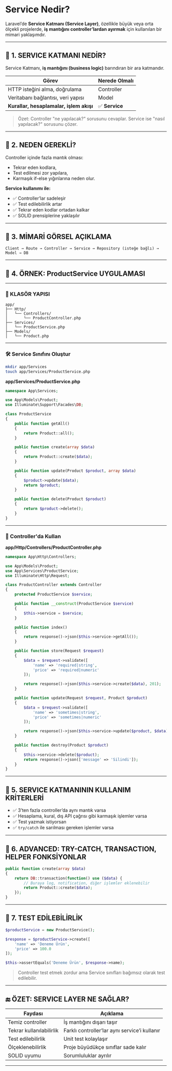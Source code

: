# Service Nedir?

Laravel’de **Service Katmanı (Service Layer)**, özellikle büyük veya orta ölçekli projelerde, **iş mantığını controller’lardan ayırmak** için kullanılan bir mimari yaklaşımdır.

---

## 🔷 1. SERVICE KATMANI NEDİR?

Service Katmanı, **iş mantığını (business logic)** barındıran bir ara katmandır.

| Görev                                   | Nerede Olmalı  |
| --------------------------------------- | -------------- |
| HTTP isteğini alma, doğrulama           | Controller     |
| Veritabanı bağlantısı, veri yapısı      | Model          |
| **Kurallar, hesaplamalar, işlem akışı** | ✅ **Service** |

> Özet: Controller "ne yapılacak?" sorusunu cevaplar. Service ise "nasıl yapılacak?" sorusunu çözer.

---

## 🔷 2. NEDEN GEREKLİ?

Controller içinde fazla mantık olması:

- Tekrar eden kodlara,
- Test edilmesi zor yapılara,
- Karmaşık if-else yığınlarına neden olur.

**Service kullanımı ile:**

- ✅ Controller’lar sadeleşir
- ✅ Test edilebilirlik artar
- ✅ Tekrar eden kodlar ortadan kalkar
- ✅ SOLID prensiplerine yaklaşılır

---

## 🔷 3. MİMARİ GÖRSEL AÇIKLAMA

```
Client → Route → Controller → Service → Repository (isteğe bağlı) → Model → DB
```

---

## 🔷 4. ÖRNEK: ProductService UYGULAMASI

---

### 📁 KLASÖR YAPISI

```
app/
├── Http/
│   └── Controllers/
│       └── ProductController.php
├── Services/
│   └── ProductService.php
├── Models/
│   └── Product.php
```

---

### 🛠 Service Sınıfını Oluştur

```bash
mkdir app/Services
touch app/Services/ProductService.php
```

**app/Services/ProductService.php**

```php
namespace App\Services;

use App\Models\Product;
use Illuminate\Support\Facades\DB;

class ProductService
{
    public function getAll()
    {
        return Product::all();
    }

    public function create(array $data)
    {
        return Product::create($data);
    }

    public function update(Product $product, array $data)
    {
        $product->update($data);
        return $product;
    }

    public function delete(Product $product)
    {
        return $product->delete();
    }
}
```

---

### 🧾 Controller'da Kullan

**app/Http/Controllers/ProductController.php**

```php
namespace App\Http\Controllers;

use App\Models\Product;
use App\Services\ProductService;
use Illuminate\Http\Request;

class ProductController extends Controller
{
    protected ProductService $service;

    public function __construct(ProductService $service)
    {
        $this->service = $service;
    }

    public function index()
    {
        return response()->json($this->service->getAll());
    }

    public function store(Request $request)
    {
        $data = $request->validate([
            'name' => 'required|string',
            'price' => 'required|numeric'
        ]);

        return response()->json($this->service->create($data), 201);
    }

    public function update(Request $request, Product $product)
    {
        $data = $request->validate([
            'name' => 'sometimes|string',
            'price' => 'sometimes|numeric'
        ]);

        return response()->json($this->service->update($product, $data));
    }

    public function destroy(Product $product)
    {
        $this->service->delete($product);
        return response()->json(['message' => 'Silindi']);
    }
}
```

---

## 🔷 5. SERVICE KATMANININ KULLANIM KRİTERLERİ

- ✅ 3’ten fazla controller’da aynı mantık varsa
- ✅ Hesaplama, kural, dış API çağrısı gibi karmaşık işlemler varsa
- ✅ Test yazmak istiyorsan
- ✅ `try/catch` ile sarılması gereken işlemler varsa

---

## 🔷 6. ADVANCED: TRY-CATCH, TRANSACTION, HELPER FONKSİYONLAR

```php
public function create(array $data)
{
    return DB::transaction(function() use ($data) {
        // Buraya log, notification, diğer işlemler eklenebilir
        return Product::create($data);
    });
}
```

---

## 🔷 7. TEST EDİLEBİLİRLİK

```php
$productService = new ProductService();

$response = $productService->create([
    'name' => 'Deneme Ürün',
    'price' => 100.0
]);

$this->assertEquals('Deneme Ürün', $response->name);
```

> Controller test etmek zordur ama Service sınıfları bağımsız olarak test edilebilir.

---

## 🔚 ÖZET: SERVICE LAYER NE SAĞLAR?

| Faydası                  | Açıklama                                      |
| ------------------------ | --------------------------------------------- |
| Temiz controller         | İş mantığını dışarı taşır                     |
| Tekrar kullanılabilirlik | Farklı controller’lar aynı service’i kullanır |
| Test edilebilirlik       | Unit test kolaylaşır                          |
| Ölçeklenebilirlik        | Proje büyüdükçe sınıflar sade kalır           |
| SOLID uyumu              | Sorumluluklar ayrılır                         |

---
